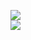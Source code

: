 [![](https://img.shields.io/badge/Made%20With-Github%20Spray-lightgrey.svg?style=for-the-badge&logo=github)](https://github.com/Annihil/github-spray#480)  
[![](https://i.imgur.com/2DrTn0Z.gif)](https://github.com/Annihil/github-spray)